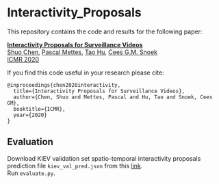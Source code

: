 # Interactivity_Proposals
This repository contains the code and results for the following paper:  

**[Interactivity Proposals for Surveillance Videos](https://dl.acm.org/doi/abs/10.1145/3372278.3390680)** \
[Shuo Chen](https://staff.fnwi.uva.nl/s.chen3/), 
[Pascal Mettes](https://staff.fnwi.uva.nl/p.s.m.mettes/index.html), 
[Tao Hu](http://taohu.me/), 
[Cees G.M. Snoek](http://www.ceessnoek.info/) \
[ICMR 2020](http://www.icmr2020.org/)


If you find this code useful in your research please cite:
```
@inproceedings{chen2020interactivity,
  title={Interactivity Proposals for Surveillance Videos},
  author={Chen, Shuo and Mettes, Pascal and Hu, Tao and Snoek, Cees GM},
  booktitle={ICMR},
  year={2020}
}
```

## Evaluation
Download KIEV validation set spatio-temporal interactivity proposals prediction file `kiev_val_pred.json` from this <a href="https://surfdrive.surf.nl/files/index.php/s/jgS6woJ9MOz8qIr" target="_blank">link</a>. \
Run ``evaluate.py``.
